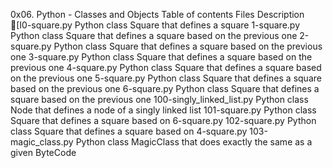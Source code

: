 0x06. Python - Classes and Objects
Table of contents
Files 	Description
[I0-square.py 	Python class Square that defines a square
1-square.py 	Python class Square that defines a square based on the previous one
2-square.py 	Python class Square that defines a square based on the previous one
3-square.py 	Python class Square that defines a square based on the previous one
4-square.py 	Python class Square that defines a square based on the previous one
5-square.py 	Python class Square that defines a square based on the previous one
6-square.py 	Python class Square that defines a square based on the previous one
100-singly_linked_list.py 	Python class Node that defines a node of a singly linked list
101-square.py 	Python class Square that defines a square based on 6-square.py
102-square.py 	Python class Square that defines a square based on 4-square.py
103-magic_class.py 	Python class MagicClass that does exactly the same as a given ByteCode
